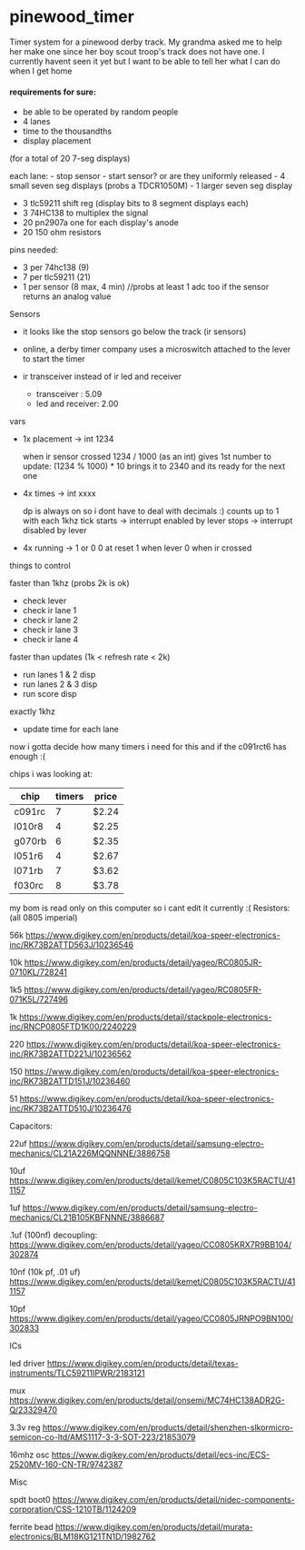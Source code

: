 # pinewood_timer
Timer system for a pinewood derby track. My grandma asked me to help her make one since her boy scout troop's track does not have one. I currently havent seen it yet but I want to be able to tell her what I can do when I get home

#### requirements for sure:
- be able to be operated by random people
- 4 lanes
- time to the thousandths
- display placement

(for a total of 20 7-seg displays)

each lane:
    - stop sensor
    - start sensor? or are they uniformly released
    - 4 small seven seg displays (probs a TDCR1050M)
    - 1 larger seven seg display
    
- 3 tlc59211 shift reg (display bits to 8 segment displays each)
- 3 74HC138 to multiplex the signal
- 20 pn2907a one for each display's anode
- 20 150 ohm resistors

pins needed:
- 3 per 74hc138  (9)
- 7 per tlc59211 (21)
- 1 per sensor   (8 max, 4 min) //probs at least 1 adc too if the sensor returns an analog value



Sensors
- it looks like the stop sensors go below the track (ir sensors)
- online, a derby timer company uses a microswitch attached to the lever to start the timer

- ir transceiver instead of ir led and receiver

    - transceiver : 5.09
    - led and receiver: 2.00


vars

- 1x placement -> int 1234
  
    when ir sensor crossed 
    1234 / 1000 (as an int) gives 1st number
    to update: (1234 % 1000) * 10 brings it to 2340 and its ready for the next one

- 4x times -> int xxxx
  
    dp is always on so i dont have to deal with decimals :)
    counts up to 1 with each 1khz tick
        starts -> interrupt enabled by lever
        stops  -> interrupt disabled by lever

- 4x running -> 1 or 0
      0 at reset
      1 when lever
      0 when ir crossed


things to control

faster than 1khz (probs 2k is ok)
- check lever
- check ir lane 1 
- check ir lane 2
- check ir lane 3
- check ir lane 4

faster than updates (1k < refresh rate < 2k)
- run lanes 1 & 2 disp
- run lanes 2 & 3 disp
- run score disp

exactly 1khz
- update time for each lane

now i gotta decide how many timers i need for this and if the c091rct6 has enough :(

chips i was looking at:

|  chip  | timers | price |
|--------|--------|-------|
| c091rc | 7      | $2.24 |
| l010r8 | 4      | $2.25 |
| g070rb | 6      | $2.35 |
| l051r6 | 4      | $2.67 |
| l071rb | 7      | $3.62 |
| f030rc | 8      | $3.78 |

my bom is read only on this computer so i cant edit it currently :(
Resistors: (all 0805 imperial)

56k
https://www.digikey.com/en/products/detail/koa-speer-electronics-inc/RK73B2ATTD563J/10236546

10k
https://www.digikey.com/en/products/detail/yageo/RC0805JR-0710KL/728241

1k5
https://www.digikey.com/en/products/detail/yageo/RC0805FR-071K5L/727496

1k https://www.digikey.com/en/products/detail/stackpole-electronics-inc/RNCP0805FTD1K00/2240229

220
https://www.digikey.com/en/products/detail/koa-speer-electronics-inc/RK73B2ATTD221J/10236562

150
https://www.digikey.com/en/products/detail/koa-speer-electronics-inc/RK73B2ATTD151J/10236460

51
https://www.digikey.com/en/products/detail/koa-speer-electronics-inc/RK73B2ATTD510J/10236476


Capacitors:

22uf
https://www.digikey.com/en/products/detail/samsung-electro-mechanics/CL21A226MQQNNNE/3886758

10uf
https://www.digikey.com/en/products/detail/kemet/C0805C103K5RACTU/411157

1uf
https://www.digikey.com/en/products/detail/samsung-electro-mechanics/CL21B105KBFNNNE/3886687

.1uf (100nf) decoupling:
https://www.digikey.com/en/products/detail/yageo/CC0805KRX7R9BB104/302874

10nf (10k pf, .01 uf)
https://www.digikey.com/en/products/detail/kemet/C0805C103K5RACTU/411157

10pf 
https://www.digikey.com/en/products/detail/yageo/CC0805JRNPO9BN100/302833


ICs

led driver
https://www.digikey.com/en/products/detail/texas-instruments/TLC59211IPWR/2183121

mux
https://www.digikey.com/en/products/detail/onsemi/MC74HC138ADR2G-Q/23329470

3.3v reg
https://www.digikey.com/en/products/detail/shenzhen-slkormicro-semicon-co-ltd/AMS1117-3-3-SOT-223/21853079

16mhz osc
https://www.digikey.com/en/products/detail/ecs-inc/ECS-2520MV-160-CN-TR/9742387


Misc

spdt boot0
https://www.digikey.com/en/products/detail/nidec-components-corporation/CSS-1210TB/1124209

ferrite bead
https://www.digikey.com/en/products/detail/murata-electronics/BLM18KG121TN1D/1982762

